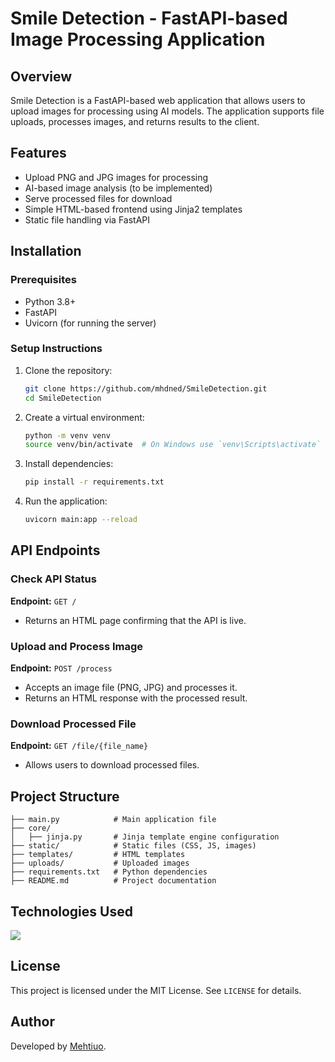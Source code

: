 # Smile Detection - FastAPI-based Image Processing Application

## Overview
Smile Detection is a FastAPI-based web application that allows users to upload images for processing using AI models. The application supports file uploads, processes images, and returns results to the client.

## Features
- Upload PNG and JPG images for processing
- AI-based image analysis (to be implemented)
- Serve processed files for download
- Simple HTML-based frontend using Jinja2 templates
- Static file handling via FastAPI

## Installation

### Prerequisites
- Python 3.8+
- FastAPI
- Uvicorn (for running the server)

### Setup Instructions
1. Clone the repository:
   ```sh
   git clone https://github.com/mhdned/SmileDetection.git
   cd SmileDetection
   ```
2. Create a virtual environment:
   ```sh
   python -m venv venv
   source venv/bin/activate  # On Windows use `venv\Scripts\activate`
   ```
3. Install dependencies:
   ```sh
   pip install -r requirements.txt
   ```
4. Run the application:
   ```sh
   uvicorn main:app --reload
   ```

## API Endpoints

### Check API Status
**Endpoint:** `GET /`
- Returns an HTML page confirming that the API is live.

### Upload and Process Image
**Endpoint:** `POST /process`
- Accepts an image file (PNG, JPG) and processes it.
- Returns an HTML response with the processed result.

### Download Processed File
**Endpoint:** `GET /file/{file_name}`
- Allows users to download processed files.

## Project Structure
```
├── main.py            # Main application file
├── core/
│   ├── jinja.py       # Jinja template engine configuration
├── static/            # Static files (CSS, JS, images)
├── templates/         # HTML templates
├── uploads/           # Uploaded images
├── requirements.txt   # Python dependencies
├── README.md          # Project documentation
```

## Technologies Used

<p align="left">
  <a href="https://skillicons.dev">
    <img src="https://skillicons.dev/icons?i=python,fastapi,git" />
  </a>
</p>

## License
This project is licensed under the MIT License. See `LICENSE` for details.

## Author
Developed by [Mehtiuo](https://github.com/mhdned).

